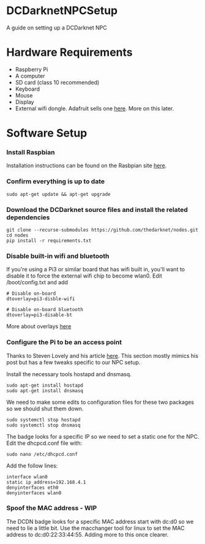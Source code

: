 # DCDarknetNPCSetup
A guide on setting up a DCDarknet NPC

# Hardware Requirements
* Raspberry Pi
* A computer
* SD card (class 10 recommended)
* Keyboard
* Mouse
* Display
* External wifi dongle. Adafruit sells one [here](https://www.adafruit.com/product/1030). More on this later.

# Software Setup

### Install Raspbian
Installation instructions can be found on the Rasbpian site [here](https://www.raspberrypi.org/documentation/installation/installing-images/README.md).

### Confirm everything is up to date
    sudo apt-get update && apt-get upgrade
    
### Download the DCDarknet source files and install the related dependencies
    git clone --recurse-submodules https://github.com/thedarknet/nodes.git
    cd nodes
    pip install -r requirements.txt

### Disable built-in wifi and bluetooth
If you're using a Pi3 or similar board that has wifi built in, you'll want to disable it to force the external wifi chip to become wlan0. Edit /boot/config.txt and add

    # Disable on-board
    dtoverlay=pi3-disble-wifi

    # Disable on-board bluetooth
    dtoverlay=pi3-disable-bt

More about overlays [here](https://github.com/raspberrypi/firmware/blob/master/boot/overlays/README)

### Configure the Pi to be an access point
Thanks to Steven Lovely and his article [here](https://thepi.io/how-to-use-your-raspberry-pi-as-a-wireless-access-point/). This section mostly mimics his post but has a few tweaks specific to our NPC setup.

Install the necessary tools hostapd and dnsmasq.

    sudo apt-get install hostapd
    sudo apt-get install dnsmasq

We need to make some edits to configuration files for these two packages so we should shut them down.

    sudo systemctl stop hostapd
    sudo systemctl stop dnsmasq

The badge looks for a specific IP so we need to set a static one for the NPC. Edit the dhcpcd.conf file with:

    sudo nano /etc/dhcpcd.conf

Add the follow lines:

    interface wlan0
    static ip_address=192.168.4.1
    denyinterfaces eth0
    denyinterfaces wlan0

### Spoof the MAC address - WIP
The DCDN badge looks for a specific MAC address start with dc:d0 so we need to lie a little bit. Use the macchanger tool for linux to set the MAC address to dc:d0:22:33:44:55. Adding more to this once clearer.
